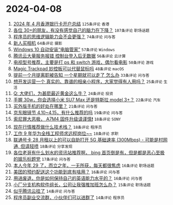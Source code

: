 # 2024-04-08

1. [2024 年 4 月香港银行卡开户总结](https://www.v2ex.com/t/1030463) `125条评论` `香港`
1. [各位 30+的朋友，有没有感觉自己的脑力在下降？](https://www.v2ex.com/t/1030442) `107条评论` `职场话题`
1. [程序员的思维逻辑能力会不会更强？](https://www.v2ex.com/t/1030433) `74条评论` `问与答`
1. [新人买相机](https://www.v2ex.com/t/1030486) `64条评论` `摄影`
1. [Windows 10 自动安装“电脑管家”](https://www.v2ex.com/t/1030431) `57条评论` `Windows`
1. [腾讯云大量服务报错 控制台登入后无数据](https://www.v2ex.com/t/1030613) `56条评论` `云计算`
1. [电视型号推荐，主要是打 ps 和 switch 游戏，偶尔看电影](https://www.v2ex.com/t/1030479) `50条评论` `游戏`
1. [Magic Trackpad 妙控板可以代替鼠标吗](https://www.v2ex.com/t/1030468) `48条评论` `macOS`
1. [提前一个月提离职被告知 一个星期就可以走了 怎么办](https://www.v2ex.com/t/1030512) `33条评论` `问与答`
1. [想开发运营一个 真实的、靠谱的相亲小程序，大家觉得有人用吗？](https://www.v2ex.com/t/1030625) `25条评论` `生活`
1. [Q: 大佬们，为甚麽最近黄金这么牛？](https://www.v2ex.com/t/1030537) `24条评论` `投资`
1. [手握 30w，你会选择小米 SU7 Max 还是特斯拉 model 3+？](https://www.v2ex.com/t/1030628) `22条评论` `汽车`
1. [买外版手机的好处在哪里？](https://www.v2ex.com/t/1030542) `21条评论` `问与答`
1. [京东眼镜节 4.10~4.15，有什么推荐的吗](https://www.v2ex.com/t/1030476) `19条评论` `问与答`
1. [索尼罪大恶极， A7M4 固件升级请谨慎❗️](https://www.v2ex.com/t/1030551) `18条评论` `SONY`
1. [现在行情推荐做什么技术栈？](https://www.v2ex.com/t/1030504) `18条评论` `程序员`
1. [工作 9 年华为全栈工程师求远程岗位~~](https://www.v2ex.com/t/1030461) `18条评论` `求职`
1. [联通号卡 28 月租以上的可以自助打开 5G 基础速率 (300Mbps) - 可能是村网通, 但请轻喷](https://www.v2ex.com/t/1030450) `18条评论` `分享发现`
1. [各位老哥有什么划水的资讯站推荐啊， bing 首页倒是有，但是都是恶心至极的娱乐标题党](https://www.v2ex.com/t/1030428) `17条评论` `问与答`
1. [本人今年 29 了，而立之年，一无所获，每天都很焦虑](https://www.v2ex.com/t/1030575) `16条评论` `职场话题`
1. [美团的预约配送这个功能到底有啥用？](https://www.v2ex.com/t/1030497) `16条评论` `问与答`
1. [用进废退，你是如何保持自己的英语能力水平的？](https://www.v2ex.com/t/1030466) `16条评论` `问与答`
1. [小厂分支机构软件组长，公司让我强推加班怎么办？](https://www.v2ex.com/t/1030492) `15条评论` `职场话题`
1. [似乎腾讯云挂了](https://www.v2ex.com/t/1030617) `14条评论` `问与答`
1. [程序员副业交流群，小伙伴们可以进群了](https://www.v2ex.com/t/1030611) `14条评论` `程序员`
